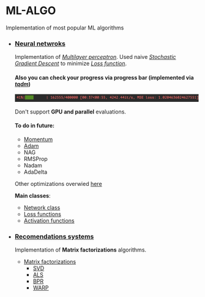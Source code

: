 # ML-ALGO
 Implementation of most popular ML algorithms

- ### [Neural netwroks](networks)
  Implementation of [*Multilayer perceptron*](https://en.wikipedia.org/wiki/Multilayer_perceptron).
  Used naive [*Stochastic Gradient Descent*](https://en.wikipedia.org/wiki/Stochastic_gradient_descent)
  to minimize [*Loss function*](https://en.wikipedia.org/wiki/Loss_function).

  #### Also you can check your progress via progress bar (implemented via [*tqdm*](https://github.com/tqdm/tqdm))
  ![Screenshot](tests/screenshots/loss.png)

  Don't support **GPU and parallel** evaluations.

  #### To do in future:
    - [Momentum](https://en.wikipedia.org/wiki/Momentum_(technical_analysis))
    - [Adam](https://arxiv.org/abs/1412.6980)
    - NAG
    - RMSProp
    - Nadam
    - AdaDelta

  Other optimizations overwied [here](https://towardsdatascience.com/deep-learning-optimizers-436171c9e23f)

  **Main classes**:
    - [Network class](networks/Network.py)
    - [Loss functions](networks/base/function/Loss.py)
    - [Activation functions](networks/base/function/Function.py)


- ### [Recomendations systems](rec-sys)
    Implementation of **Matrix factorizations** algorithms.

    - [Matrix factorizations](rec-sys/MF)
        - [SVD](rec-sys/MF/StochasticGradientDescentSVD.py)
        - [ALS](rec-sys/MF/ALS.py)
        - [BPR](rec-sys/MF/BPR.py)
        - [WARP](rec-sys/MF/WARP.py)
